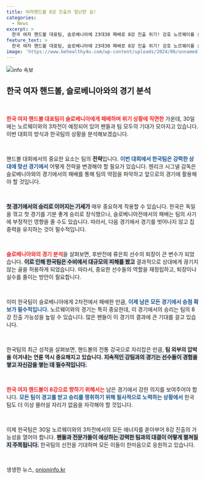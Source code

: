 ```yaml
---
title: 여자핸드볼 8강 진출의 험난한 길!
categories:
  - News
excerpt: >
  한국 여자 핸드볼 대표팀, 슬로베니아에 23대30 패배로 8강 진출 위기! 강호 노르웨이를 상대로 반드시 승리해야 하는 절박한 상황. 다음 경기가 운명을 가른다! 클릭해서 더 알아보세요!
feature_text: >
  한국 여자 핸드볼 대표팀, 슬로베니아에 23대30 패배로 8강 진출 위기! 강호 노르웨이를 상대로 반드시 승리해야 하는 절박한 상황. 다음 경기가 운명을 가른다! 클릭해서 더 알아보세요!
image: 'https://www.behealthy4u.com/wp-content/uploads/2024/06/unnamed-file.png'
---
```


<p><img src="https://www.behealthy4u.com/wp-content/uploads/2024/06/unnamed-file.png" alt="info 속보" /></p>

<h2 data-ke-size="size26">한국 여자 핸드볼, 슬로베니아와의 경기 분석</h2>

<p data-ke-size="size16">&nbsp;</p>

<p><b><span style="color: #ee2323;">한국 여자 핸드볼 대표팀이 슬로베니아에게 패배하며 위기 상황에 직면한</span></b> 가운데, 30일에는 노르웨이와의 3차전이 예정되어 있어 팬들과 팀 모두의 기대가 모아지고 있습니다. 이번 대회의 방식과 한국팀의 상황을 분석해보겠습니다. </p>

<p data-ke-size="size16">&nbsp;</p>

<p>핸드볼 대회에서의 중요한 요소는 팀의 <b>전략</b>입니다. <b><span style="color: #1a5490;">이번 대회에서 한국팀은 강력한 상대에 맞선 경기에서</span></b> 어떻게 전략을 변경해야 할 필요가 있습니다. 헨리크 시그넬 감독은 슬로베니아와의 경기에서의 패배를 통해 팀의 약점을 파악하고 앞으로의 경기에 활용해야 할 것입니다. </p>

<p data-ke-size="size16">&nbsp;</p>

<p><b><span style="background-color: #21538527;">첫 경기에서의 승리로 이어지는 기세가</span></b> 매우 중요하게 작용할 수 있습니다. 한국은 독일을 꺾고 첫 경기를 기분 좋게 승리로 장식했으나, 슬로베니아전에서의 패배는 팀의 사기에 부정적인 영향을 줄 수도 있습니다. 따라서, 다음 경기에서 경기를 벗어나지 않고 집중력을 유지하는 것이 필수적입니다.</p>

<p data-ke-size="size16">&nbsp;</p>

<p><b><span style="color: #ee2323;">슬로베니아와의 경기 분석</span></b>을 살펴보면, 후반전에 류은희 선수의 퇴장이 큰 변수가 되었습니다. <b><span style="background-color: #21538527;">이로 인해 한국팀은 수비에서 대규모의 피해를 봤고</span></b> 결과적으로 상대에게 끊기지 않는 골을 허용하게 되었습니다. 따라서, 중요한 선수들의 역할을 재정립하고, 퇴장이나 실수를 줄이는 방안이 필요합니다.</p>

<p data-ke-size="size16">&nbsp;</p>

<p>이미 한국팀이 슬로베니아에게 2차전에서 패배한 만큼, <b><span style="color: #1a5490;">이제 남은 모든 경기에서 승점 확보가 필수적입니다.</span></b> 노르웨이와의 경기는 특히 중요한데, 이 경기에서의 승리는 팀의 8강 진출 가능성을 높일 수 있습니다. 많은 팬들이 이 경기의 결과에 큰 기대를 걸고 있습니다.</p>

<p data-ke-size="size16">&nbsp;</p>

<p>한국팀의 최근 성적을 살펴보면, 핸드볼의 전통 강국으로 자리잡은 만큼,<b> 팀 외부의 압박을 이겨내는 연륜 역시 중요해지고 있습니다. </b> <b><span style="background-color: #21538527;">지속적인 강팀과의 경기는 선수들이 경험을 쌓고 자신감을 쌓는 데 필수적입니다.</span></b> </p>

<p data-ke-size="size16">&nbsp;</p>

<p><b><span style="color: #ee2323;">한국 여자 핸드볼이 8강으로 향하기 위해서는</span></b> 남은 경기에서 강한 의지를 보여주어야 합니다. <b><span style="color: #1a5490;">모든 팀이 경고를 받고 승리를 쟁취하기 위해 필사적으로 노력하는 상황에서</span></b> 한국팀도 더 이상 물러설 자리가 없음을 자각해야 할 것입니다. </p>

<p data-ke-size="size16">&nbsp;</p>

<p>이제 한국팀은 30일 노르웨이와의 3차전에서의 모든 에너지를 쏟아부어 8강 진출의 가능성을 열어야 합니다. <b><span style="background-color: #21538527;">팬들과 전문가들이 예상하는 강력한 팀과의 대결이 어떻게 펼쳐질지 주목됩니다.</span></b> 한국팀의 선전을 기대하며 모든 이들이 한마음으로 응원하고 있습니다. </p>

<p data-ke-size="size16">&nbsp;</p>
생생한 뉴스, <a href="https://onioninfo.kr" rel="dofollow">onioninfo.kr</a>


